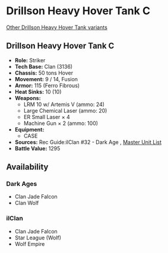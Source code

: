 # Drillson Heavy Hover Tank C 

[Other Drillson Heavy Hover Tank variants](../drillson_heavy_hover_tank.md) 

## Drillson Heavy Hover Tank C 

- **Role:** Striker 
- **Tech Base:** Clan (3136) 
- **Chassis:** 50 tons Hover 
- **Movement:** 9 / 14, Fusion 
- **Armor:** 115 (Ferro Fibrous) 
- **Heat Sinks:** 10 (10) 
- **Weapons:** 
  - LRM 10 w/ Artemis V (ammo: 24) 
  - Large Chemical Laser (ammo: 20) 
  - ER Small Laser × 4 
  - Machine Gun × 2 (ammo: 100) 
- **Equipment:** 
  - CASE 
- **Sources:** Rec Guide:ilClan #32 - Dark Age , [Master Unit List](http://masterunitlist.info/Unit/Details/9470) 
- **Battle Value:** 1295 

## Availability 

### Dark Ages 

- Clan Jade Falcon 
- Clan Wolf 

### ilClan 

- Clan Jade Falcon 
- Star League (Wolf) 
- Wolf Empire 


